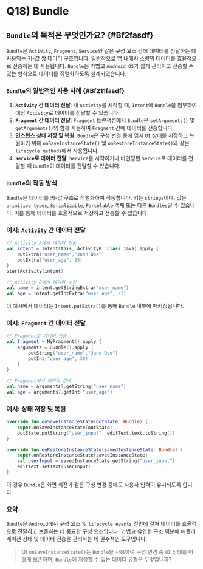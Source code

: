 # Q18) Bundle

## `Bundle`의 목적은 무엇인가요? {#Bf2fasdf}
`Bundle`은 `Activity`, `Fragment`, `Service`와 같은 구성 요소 간에 데이터를 전달하는 데 사용되는 키-값 쌍 데이터 구조입니다. 일반적으로 앱 내에서 소량의 데이터를 효율적으로 전송하는 데 사용됩니다. `Bundle`은 가볍고 `Android OS`가 쉽게 관리하고 전송할 수 있는 형식으로 데이터를 직렬화하도록 설계되었습니다.

### `Bundle`의 일반적인 사용 사례 {#Bf211fasdf}

1.  **`Activity` 간 데이터 전달**: 새 `Activity`를 시작할 때, `Intent`에 `Bundle`을 첨부하여 대상 `Activity`로 데이터를 전달할 수 있습니다.
2.  **`Fragment` 간 데이터 전달**: `Fragment` 트랜잭션에서 `Bundle`은 `setArguments()` 및 `getArguments()`와 함께 사용하여 `Fragment` 간에 데이터를 전송합니다.
3.  **인스턴스 상태 저장 및 복원**: `Bundle`은 구성 변경 중에 임시 `UI` 상태를 저장하고 복원하기 위해 `onSaveInstanceState()` 및 `onRestoreInstanceState()`와 같은 `lifecycle methods`에서 사용됩니다.
4.  **`Service`로 데이터 전달**: `Service`를 시작하거나 바인딩된 `Service`로 데이터를 전달할 때 `Bundle`이 데이터를 전달할 수 있습니다.

### `Bundle`의 작동 방식

`Bundle`은 데이터를 키-값 구조로 직렬화하여 작동합니다. 키는 `strings`이며, 값은 `primitive types`, `Serializable`, `Parcelable` 객체 또는 다른 `Bundles`일 수 있습니다. 이를 통해 데이터를 효율적으로 저장하고 전송할 수 있습니다.

### 예시: `Activity` 간 데이터 전달

```kotlin
// Activity A에서 데이터 전송
val intent = Intent(this, ActivityB::class.java).apply {
    putExtra("user_name","John Doe")
    putExtra("user_age", 25)
}
startActivity(intent)

// Activity B에서 데이터 수신
val name = intent.getStringExtra("user_name")
val age = intent.getIntExtra("user_age", -1)
```

이 예시에서 데이터는 `Intent.putExtra()`를 통해 `Bundle` 내부에 패키징됩니다.

### 예시: `Fragment` 간 데이터 전달

```kotlin
// Fragment로 데이터 전송
val fragment = MyFragment().apply {
    arguments = Bundle().apply {
        putString("user_name","Jane Doe")
        putInt("user_age", 30)
    }
}

// Fragment에서 데이터 검색
val name = arguments?.getString("user_name")
val age = arguments?.getInt("user_age")
```

### 예시: 상태 저장 및 복원

```kotlin
override fun onSaveInstanceState(outState: Bundle) {
    super.onSaveInstanceState(outState)
    outState.putString("user_input", editText.text.toString())
}

override fun onRestoreInstanceState(savedInstanceState: Bundle) {
    super.onRestoreInstanceState(savedInstanceState)
    val userInput = savedInstanceState.getString("user_input")
    editText.setText(userInput)
}
```

이 경우 `Bundle`은 화면 회전과 같은 구성 변경 중에도 사용자 입력이 유지되도록 합니다.

### 요약

`Bundle`은 `Android`에서 구성 요소 및 `lifecycle events` 전반에 걸쳐 데이터를 효율적으로 전달하고 보존하는 데 중요한 구성 요소입니다. 가볍고 유연한 구조 덕분에 애플리케이션 상태 및 데이터 전송을 관리하는 데 필수적인 도구입니다.

> Q) `onSaveInstanceState()`는 `Bundle`을 사용하여 구성 변경 중 `UI` 상태를 어떻게 보존하며, `Bundle`에 저장할 수 있는 데이터 유형은 무엇입니까?